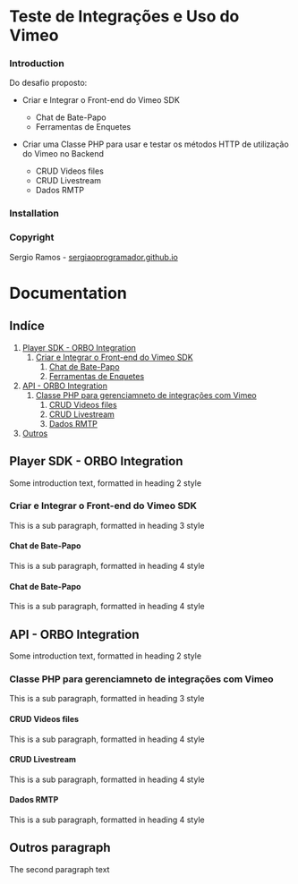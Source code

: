 # Teste de Integrações e Uso do Vimeo

### Introduction
Do desafio proposto:

- Criar e Integrar o Front-end do Vimeo SDK
    - Chat de Bate-Papo
    - Ferramentas de Enquetes

- Criar uma Classe PHP  para usar e testar os métodos HTTP de utilização do Vimeo no Backend
    - CRUD Videos files
    - CRUD Livestream
    - Dados RMTP

### Installation
<!-- O Laravel possui um conjunto de requisitos para funcionar perfeitamente em ambientes específicos. 
Esta seção específica - [requisítos do laravel](https://laravel.com/docs/7.x#server-requirements) - Laravel Documentação.

Para compilar o projeto é necessário ter instalado o [Composer](https://getcomposer.org/) e [Node](https://nodejs.org/) em sua máquina.

Assumindo que sua máquina possua os requisitos listdos - Vamos processar a instalação e compilar o projeto para ser executado.

1. Abra no cmd ou aplicativo de terminal e navegue até esta pasta
2. Execute os seguintes comandos

```bash
composer install
```

```bash
cp .env.example .env
```

```bash
php artisan key:generate
```

```bash
npm install
```

```bash
npm run dev
```

```bash
php artisan serve
``` -->

<!-- E navegue até o link do servidor gerado (http://127.0.0.1:8000) -->

### Copyright

Sergio Ramos - [sergiaoprogramador.github.io](https://sergiaoprogramador.github.io)


# Documentation

## Indíce
1. [Player SDK - ORBO Integration](#orboSdk)
    1. [Criar e Integrar o Front-end do Vimeo SDK](#orboFrontSdk)
        1. [Chat de Bate-Papo](#orboFrontChat)
        2. [Ferramentas de Enquetes](#orboFrontEnquete)
2. [API - ORBO Integration](#orboApi)
    1. [Classe PHP para gerenciamneto de integrações com Vimeo](#orboPhpClassIntegration)
        1. [CRUD Videos files](#orboCrudVideos)
        2. [CRUD Livestream](#orboCrudLivestream)
        3. [Dados RMTP](#orboLinkRmtp)
3. [Outros](#outros)

## Player SDK - ORBO Integration <a name="orboSdk"></a>
Some introduction text, formatted in heading 2 style

### Criar e Integrar o Front-end do Vimeo SDK <a name="orboFrontSdk"></a>
This is a sub paragraph, formatted in heading 3 style

#### Chat de Bate-Papo <a name="orboFrontChat"></a>
This is a sub paragraph, formatted in heading 4 style

#### Chat de Bate-Papo <a name="orboFrontEnquete"></a>
This is a sub paragraph, formatted in heading 4 style

## API - ORBO Integration <a name="orboApi"></a>
Some introduction text, formatted in heading 2 style

### Classe PHP para gerenciamneto de integrações com Vimeo <a name="orboPhpClassIntegration"></a>
This is a sub paragraph, formatted in heading 3 style

#### CRUD Videos files <a name="orboCrudVideos"></a>
This is a sub paragraph, formatted in heading 4 style

#### CRUD Livestream <a name="orboCrudLivestream"></a>
This is a sub paragraph, formatted in heading 4 style

#### Dados RMTP <a name="orboLinkRmtp"></a>
This is a sub paragraph, formatted in heading 4 style

## Outros paragraph <a name="outros"></a>
The second paragraph text